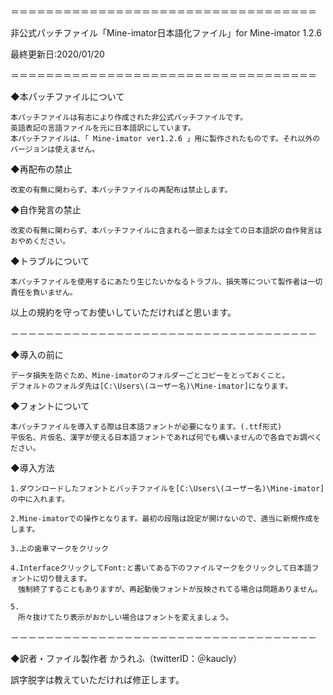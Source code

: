 ＝＝＝＝＝＝＝＝＝＝＝＝＝＝＝＝＝＝＝＝＝＝＝＝＝＝＝＝＝＝＝＝＝＝＝

非公式パッチファイル「Mine-imator日本語化ファイル」for Mine-imator 1.2.6

最終更新日:2020/01/20

＝＝＝＝＝＝＝＝＝＝＝＝＝＝＝＝＝＝＝＝＝＝＝＝＝＝＝＝＝＝＝＝＝＝＝

◆本パッチファイルについて

	本パッチファイルは有志により作成された非公式パッチファイルです。
	英語表記の言語ファイルを元に日本語訳にしています。
	本パッチファイルは、「 Mine-imator ver1.2.6 」用に製作されたものです。それ以外のバージョンは使えません。

◆再配布の禁止

	改変の有無に関わらず、本パッチファイルの再配布は禁止します。

◆自作発言の禁止

	改変の有無に関わらず、本パッチファイルに含まれる一部または全ての日本語訳の自作発言はおやめください。

◆トラブルについて

	本パッチファイルを使用するにあたり生じたいかなるトラブル、損失等について製作者は一切責任を負いません。

以上の規約を守ってお使いしていただければと思います。

－－－－－－－－－－－－－－－－－－－－－－－－－－－－－－－－－－－

◆導入の前に

	データ損失を防ぐため、Mine-imatorのフォルダーごとコピーをとっておくこと。
	デフォルトのフォルダ先は[C:\Users\(ユーザー名)\Mine-imator]になります。

◆フォントについて

	本パッチファイルを導入する際は日本語フォントが必要になります。(.ttf形式)
	平仮名、片仮名、漢字が使える日本語フォントであれば何でも構いませんので各自でお調べください。

◆導入方法

	1.ダウンロードしたフォントとバッチファイルを[C:\Users\(ユーザー名)\Mine-imator]の中に入れます。

	2.Mine-imatorでの操作となります。最初の段階は設定が開けないので、適当に新規作成をします。
	
	3.上の歯車マークをクリック

	4.InterfaceクリックしてFont:と書いてある下のファイルマークをクリックして日本語フォントに切り替えます。
	　強制終了することもありますが、再起動後フォントが反映されてる場合は問題ありません。

	5.
	　所々抜けてたり表示がおかしい場合はフォントを変えましょう。

－－－－－－－－－－－－－－－－－－－－－－－－－－－－－－－－－－－

◆訳者・ファイル製作者
かうれふ（twitterID：＠kaucly）

誤字脱字は教えていただければ修正します。
